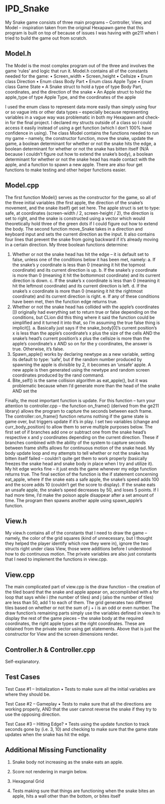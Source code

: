 # IPD_Snake


My Snake game consists of three main programs – Controller, View, and Model – inspiration taken from the original Hexapawn game that this program is built on top of because of issues I was having with ge211 when I tried to build the game out from scratch. 

## Model.h

  The Model is the most complex program out of the three and involves the game ‘rules’ and logic that run it. Model.h contains all of the constants needed for the game:
•	Screen_width
•	Screen_height
•	Cellsize
•	Enum class Direction
•	Enum class Body Part
•	Enum class Apple Type
•	Enum class Game State
•	A Snake struct to hold a type of type Body Part, coordinates, and the direction of the snake
•	An Apple struct to hold the apple_type of type Apple Type, and the coordinates of the apple

  I used the enum class to represent data more easily than simply using four or so vague ints or other data types – especially because representing variables in a vague way was problematic in both my Hexapawn and check-in for the final project. 
  I declared my structs outside of a class so I could access it easily instead of using a get function (which I don’t 100% have confidence in using). 
  The class Model contains the functions needed to run my game – namely, the constructor function, move the snake, update the game, a boolean determinant for whether or not the snake hits the edge, a boolean determinant for whether or not the snake has bitten itself (N/A because I couldn’t figure out how to extend the snake’s body), a boolean determinant for whether or not the snake head has made contact with the apple, and a function to spawn a new apple. There are also four get functions to make testing and other helper functions easier. 

## Model.cpp
  The first function Model() serves as the constructor for the game, so all of the three initial variables (the first apple, the direction of the snake’s movement, and the snake itself) get set here. The apple struct is set to type: safe, at coordinates (screen-width / 2, screen-height / 2), the direction is set to right, and the snake is constructed using a vector which would theoretically hold three of the green dots if I could figure out how to extend the body. 
	The second function move_Snake takes in a direction and keyboard input and sets the current direction as the input. It also contains four lines that prevent the snake from going backward if it’s already moving in a certain direction. 
	My three boolean functions determine:
1.	Whether or not the snake head has hit the edge – it is default set to false, unless one of the conditions below it has been met, namely:
a.	If the snake’s y coordinate is less than 0 (meaning it hit the topmost coordinate) and its current direction is up. 
b.	If the snake’s y coordinate is more than 0 (meaning it hit the bottommost coordinate) and its current direction is down. 
c.	If the snake’s x coordinate is less than 0 (meaning it hit the leftmost coordinate) and its current direction is left. 
d.	If the snake’s x coordinate is more than 0 (meaning it hit the rightmost coordinate) and its current direction is right. 
e.	If any of these conditions have been met, then the function edge returns true. 
2.	Whether or not the snake head has collided with the apple’s coordinates [[I originally had everything set to return true or false depending on the conditions, but CLion did this thing where it said the function could be simplified and it turned it into that, so I’m assuming the true false thing is implicit]]. 
a.	Basically just says if the snake_body[0]’s current position’s x is less than the apple’s coordinate’s x plus the size of the cells AND the snake’s head’s current position’s x plus the cellsize is more than the apple’s coordinate’s x AND so on for the y coordinates, the answer is true. Otherwise, it’s false. 
3.	Spawn_apple() works by declaring newtype as a new variable, setting its default to type: ‘safe’, but if the random number produced by spawning the apple is divisible by 2, it becomes an ‘unsafe’ apple. A new apple is then generated using the newtype and random screen coordinates produced by the rand command. 
4.	Bite_self() is the same collision algorithm as eat_apple(), but it was problematic because when I’d generate more than the head of the snake AND set the 


  Finally, the most important function is update. For this function – turn your attention to controller.cpp – the function on_frame() (derived from the ge211 library) allows the program to capture the seconds between each frame. The controller::on_frame() function returns nothing if the game state is game over, but triggers update if it’s in play. 
  I set two variables (change and curr_body_position) to allow them to serve multiple purposes below. The first set of if branches add one or subtract one from the snake head’s respective x and y coordinates depending on the current direction. These if branches combined with the ability of the system to capture seconds between frame shifts allows for continuous motion of the snake head. 
  My body update loop and my attempts to tell whether or not the snake has bitten itself failed – couldn’t quite get them to work properly (basically freezes the snake head and snake body in place when I try and utilize it). My hit edge works fine – it just ends the game whenever my edge function returns true. 
  The final section of the function is the if statement concerning eat_apple, where if the snake eats a safe apple, the snake’s speed adds 100 and the score adds 10 (couldn’t get the score to display). If the snake eats an unsafe apple, the snake’s speed decreases by 50, and loses 5 points. If I had more time, I’d make the poison apple disappear after a set amount of time. The program then spawns another apple using spawn_apple’s function. 

## View.h

  My view.h contains all of the constants that I need to draw the game – namely, the color of the grid squares (kind of unnecessary, but I thought they helped the player identify which row they were in), ignore the two structs right under class View, those were additions before I understood how to do continuous motion. The private variables are also just constants that I need to implement the functions in view.cpp. 

## View.cpp

  The main complicated part of view.cpp is the draw function – the creation of the tiled board that the snake and apple appear on, accomplished with a for loop that says while i (the number of tiles) and j (also the number of tiles) are less than 50, add 1 to each of them. The grid generates two different tiles based on whether or not the sum of j + i is an odd or even number. 
	The draw function’s remaining parts simply use the variables defined in view.h to display the rest of the game pieces – the snake body at the required coordinates, the right apple types at the right coordinates. These are obtained from the private sector using get statements. 
	Above that is just the constructor for View and the screen dimensions render. 

## Controller.h & Controller.cpp

  Self-explanatory. 

## Test Cases

Test Case #1 – Initialization
•	Tests to make sure all the initial variables are where they should be. 

Test Case #2 – Gameplay 
•	Tests to make sure that all the directions are working properly, AND that the user cannot reverse the snake if they try to use the opposing direction. 

Test Case #3 – Hitting Edge?
•	Tests using the update function to track seconds gone by (i.e. 3, 10) and checking to make sure that the game state updates when the snake has hit the edge. 


## Additional Missing Functionality 

1.	Snake body not increasing as the snake eats an apple. 

2.	Score not rendering in margin below. 

3.	Hexagonal Grid

4.	Tests making sure that things are functioning when the snake bites an apple, hits a wall other than the bottom, or bites itself 
